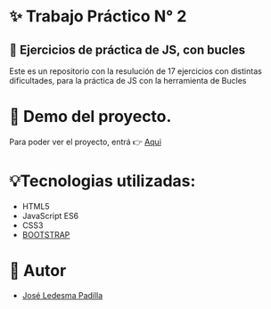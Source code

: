# ✨ Trabajo Práctico N° 2

## 📓 Ejercicios de práctica de JS, con bucles

Este es un repositorio con la resulución de 17 ejercicios con distintas dificultades, para la práctica de JS con la herramienta de Bucles

# 🎇 Demo del proyecto.

Para poder ver el proyecto, entrá 👉 [Aqui](https://github.com/ledesmapadilla/tp2-bucles-ilp.git)

# 💡Tecnologias utilizadas:

- HTML5
- JavaScript ES6
- CSS3
- [BOOTSTRAP](https://getbootstrap.com/docs/5.3/getting-started/introduction/)

# 📢 Autor

- [José Ledesma Padilla](https://github.com/ledesmapadilla)
